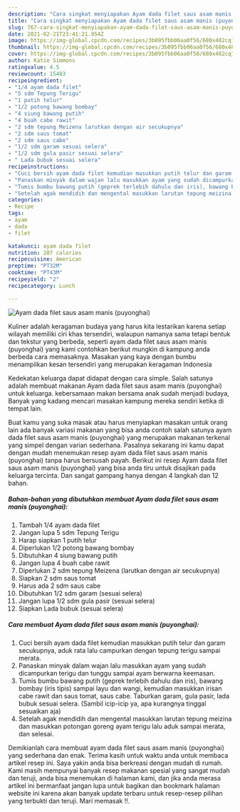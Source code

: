 ```yaml
---
description: "Cara singkat menyiapakan Ayam dada filet saus asam manis (puyonghai) Luar biasa"
title: "Cara singkat menyiapakan Ayam dada filet saus asam manis (puyonghai) Luar biasa"
slug: 767-cara-singkat-menyiapakan-ayam-dada-filet-saus-asam-manis-puyonghai-luar-biasa
date: 2021-02-21T23:41:21.954Z
image: https://img-global.cpcdn.com/recipes/3b095fbb06aa0f56/680x482cq70/ayam-dada-filet-saus-asam-manis-puyonghai-foto-resep-utama.jpg
thumbnail: https://img-global.cpcdn.com/recipes/3b095fbb06aa0f56/680x482cq70/ayam-dada-filet-saus-asam-manis-puyonghai-foto-resep-utama.jpg
cover: https://img-global.cpcdn.com/recipes/3b095fbb06aa0f56/680x482cq70/ayam-dada-filet-saus-asam-manis-puyonghai-foto-resep-utama.jpg
author: Katie Simmons
ratingvalue: 4.5
reviewcount: 15483
recipeingredient:
- "1/4 ayam dada filet"
- "5 sdm Tepung Terigu"
- "1 putih telur"
- "1/2 potong bawang bombay"
- "4 siung bawang putih"
- "4 buah cabe rawit"
- "2 sdm tepung Meizena larutkan dengan air secukupnya"
- "2 sdm saus tomat"
- "2 sdm saus cabe"
- "1/2 sdm garam sesuai selera"
- "1/2 sdm gula pasir sesuai selera"
- " Lada bubuk sesuai selera"
recipeinstructions:
- "Cuci bersih ayam dada filet kemudian masukkan putih telur dan garam secukupnya, aduk rata lalu campurkan dengan tepung terigu sampai merata."
- "Panaskan minyak dalam wajan lalu masukkan ayam yang sudah dicampurkan terigu dan tunggu sampai ayam berwarna keemasan."
- "Tumis bumbu bawang putih (geprek terlebih dahulu dan iris), bawang bombay (iris tipis) sampai layu dan wangi, kemudian masukkan irisan cabe rawit dan saus tomat, saus cabe. Taburkan garam, gula pasir, lada bubuk sesuai selera. (Sambil icip-icip ya, apa kurangnya tinggal sesuaikan aja)"
- "Setelah agak mendidih dan mengental masukkan larutan tepung meizina dan masukkan potongan goreng ayam terigu lalu aduk sampai merata, dan selesai."
categories:
- Recipe
tags:
- ayam
- dada
- filet

katakunci: ayam dada filet 
nutrition: 207 calories
recipecuisine: American
preptime: "PT32M"
cooktime: "PT43M"
recipeyield: "2"
recipecategory: Lunch

---
```



![Ayam dada filet saus asam manis (puyonghai)](https://img-global.cpcdn.com/recipes/3b095fbb06aa0f56/680x482cq70/ayam-dada-filet-saus-asam-manis-puyonghai-foto-resep-utama.jpg)

Kuliner adalah keragaman budaya yang harus kita lestarikan karena setiap wilayah memiliki ciri khas tersendiri, walaupun namanya sama tetapi bentuk dan tekstur yang berbeda, seperti ayam dada filet saus asam manis (puyonghai) yang kami contohkan berikut mungkin di kampung anda berbeda cara memasaknya. Masakan yang kaya dengan bumbu menampilkan kesan tersendiri yang merupakan keragaman Indonesia



Kedekatan keluarga dapat didapat dengan cara simple. Salah satunya adalah membuat makanan Ayam dada filet saus asam manis (puyonghai) untuk keluarga. kebersamaan makan bersama anak sudah menjadi budaya, Banyak yang kadang mencari masakan kampung mereka sendiri ketika di tempat lain.

Buat kamu yang suka masak atau harus menyiapkan masakan untuk orang lain ada banyak variasi makanan yang bisa anda contoh salah satunya ayam dada filet saus asam manis (puyonghai) yang merupakan makanan terkenal yang simpel dengan varian sederhana. Pasalnya sekarang ini kamu dapat dengan mudah menemukan resep ayam dada filet saus asam manis (puyonghai) tanpa harus bersusah payah.
Berikut ini resep Ayam dada filet saus asam manis (puyonghai) yang bisa anda tiru untuk disajikan pada keluarga tercinta. Dan sangat gampang hanya dengan 4 langkah dan 12 bahan.


<!--inarticleads1-->

##### Bahan-bahan yang dibutuhkan membuat Ayam dada filet saus asam manis (puyonghai):

1. Tambah 1/4 ayam dada filet
1. Jangan lupa 5 sdm Tepung Terigu
1. Harap siapkan 1 putih telur
1. Diperlukan 1/2 potong bawang bombay
1. Dibutuhkan 4 siung bawang putih
1. Jangan lupa 4 buah cabe rawit
1. Diperlukan 2 sdm tepung Meizena (larutkan dengan air secukupnya)
1. Siapkan 2 sdm saus tomat
1. Harus ada 2 sdm saus cabe
1. Dibutuhkan 1/2 sdm garam (sesuai selera)
1. Jangan lupa 1/2 sdm gula pasir (sesuai selera)
1. Siapkan  Lada bubuk (sesuai selera)




<!--inarticleads2-->

##### Cara membuat  Ayam dada filet saus asam manis (puyonghai):

1. Cuci bersih ayam dada filet kemudian masukkan putih telur dan garam secukupnya, aduk rata lalu campurkan dengan tepung terigu sampai merata.
1. Panaskan minyak dalam wajan lalu masukkan ayam yang sudah dicampurkan terigu dan tunggu sampai ayam berwarna keemasan.
1. Tumis bumbu bawang putih (geprek terlebih dahulu dan iris), bawang bombay (iris tipis) sampai layu dan wangi, kemudian masukkan irisan cabe rawit dan saus tomat, saus cabe. Taburkan garam, gula pasir, lada bubuk sesuai selera. (Sambil icip-icip ya, apa kurangnya tinggal sesuaikan aja)
1. Setelah agak mendidih dan mengental masukkan larutan tepung meizina dan masukkan potongan goreng ayam terigu lalu aduk sampai merata, dan selesai.




Demikianlah cara membuat ayam dada filet saus asam manis (puyonghai) yang sederhana dan enak. Terima kasih untuk waktu anda untuk membaca artikel resep ini. Saya yakin anda bisa berkreasi dengan mudah di rumah. Kami masih mempunyai banyak resep makanan spesial yang sangat mudah dan teruji, anda bisa menemukan di halaman kami, dan jika anda merasa artikel ini bermanfaat jangan lupa untuk bagikan dan bookmark halaman website ini karena akan banyak update terbaru untuk resep-resep pilihan yang terbukti dan teruji. Mari memasak !!. 
